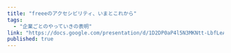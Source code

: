 ```yaml
---
title: "freeeのアクセシビリティ、いまとこれから"
tags:
  - "企業ごとのやっていきの表明"
link: "https://docs.google.com/presentation/d/1D2DP0aP4l5N3MKNtt-LbfLeAEexkXYs4snC8vmzur3o/edit?usp=sharing"
published: true
---
```

